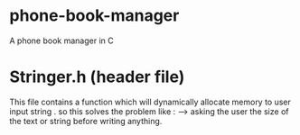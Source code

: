 # phone-book-manager
A phone book manager in C

# Stringer.h (header file)
 This file contains a function which will dynamically allocate memory to user input string . 
 so this solves the problem like : 
 --> asking the user the size of the text or string  before writing anything.


